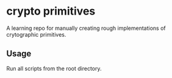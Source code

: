 # crypto primitives

A learning repo for manually creating rough implementations of crytographic primitives.

## Usage

Run all scripts from the root directory.

